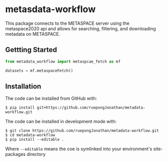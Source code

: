 # metasdata-workflow
This package connects to the METASPACE server using the metaspace2020 api and allows for searching, filtering, and downloading metadata on METASPACE.

## Gettting Started

```python
from metadata_workflow import metaspcae_fetch as mf

datasets = mf.metaspaceFetch()
```


## Installation

The code can be installed from GitHub with:

```shell
$ pip install git+https://github.com/ruepongJonathan/metadata-workflow.git
```

The code can be installed in development mode with:

```shell
$ git clone https://github.com/ruepongJonathan/metadata-workflow.git
$ cd metadata-workflow
$ pip install --editable .
```
Where `--editable` means the coe is symlinked into your environment's site-packages directory




